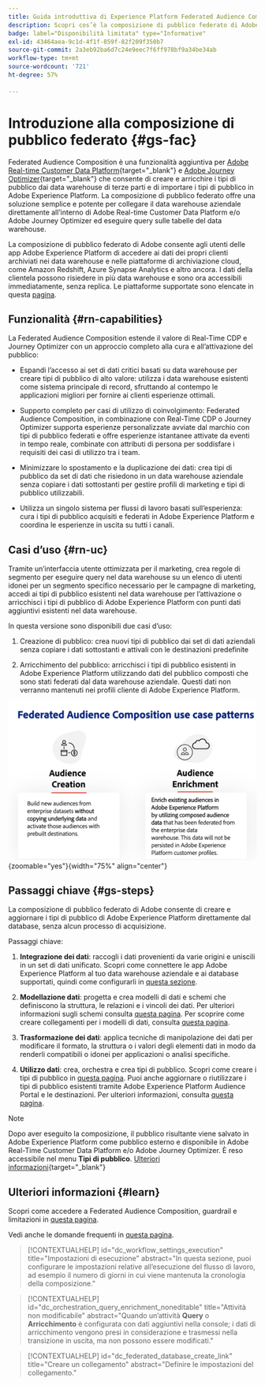 ```yaml
---
title: Guida introduttiva di Experience Platform Federated Audience Composition
description: Scopri cos’è la composizione di pubblico federato di Adobe e come utilizzarla in Adobe Experience Platform
badge: label="Disponibilità limitata" type="Informative"
exl-id: 43464aea-9c1d-4f1f-859f-82f209f350b7
source-git-commit: 2a3eb92ba6d7c24e9eec7f6ff978bf9a34be34ab
workflow-type: tm+mt
source-wordcount: '721'
ht-degree: 57%

---
```


# Introduzione alla composizione di pubblico federato {#gs-fac}

Federated Audience Composition è una funzionalità aggiuntiva per [Adobe Real-time Customer Data Platform](https://experienceleague.adobe.com/it/docs/experience-platform/segmentation/home){target="_blank"} e [Adobe Journey Optimizer](https://experienceleague.adobe.com/it/docs/journey-optimizer/using/ajo-home){target="_blank"} che consente di creare e arricchire i tipi di pubblico dai data warehouse di terze parti e di importare i tipi di pubblico in Adobe Experience Platform. La composizione di pubblico federato offre una soluzione semplice e potente per collegare il data warehouse aziendale direttamente all’interno di Adobe Real-time Customer Data Platform e/o Adobe Journey Optimizer ed eseguire query sulle tabelle del data warehouse.

La composizione di pubblico federato di Adobe consente agli utenti delle app Adobe Experience Platform di accedere ai dati dei propri clienti archiviati nei data warehouse e nelle piattaforme di archiviazione cloud, come Amazon Redshift, Azure Synapse Analytics e altro ancora. I dati della clientela possono risiedere in più data warehouse e sono ora accessibili immediatamente, senza replica. Le piattaforme supportate sono elencate in questa [pagina](../connections/federated-db.md#supported-db).

## Funzionalità {#rn-capabilities}

La Federated Audience Composition estende il valore di Real-Time CDP e Journey Optimizer con un approccio completo alla cura e all’attivazione del pubblico:

* Espandi l’accesso ai set di dati critici basati su data warehouse per creare tipi di pubblico di alto valore: utilizza i data warehouse esistenti come sistema principale di record, sfruttando al contempo le applicazioni migliori per fornire ai clienti esperienze ottimali.

* Supporto completo per casi di utilizzo di coinvolgimento: Federated Audience Composition, in combinazione con Real-Time CDP o Journey Optimizer supporta esperienze personalizzate avviate dal marchio con tipi di pubblico federati e offre esperienze istantanee attivate da eventi in tempo reale, combinate con attributi di persona per soddisfare i requisiti dei casi di utilizzo tra i team.

* Minimizzare lo spostamento e la duplicazione dei dati: crea tipi di pubblico da set di dati che risiedono in un data warehouse aziendale senza copiare i dati sottostanti per gestire profili di marketing e tipi di pubblico utilizzabili.

* Utilizza un singolo sistema per flussi di lavoro basati sull’esperienza: cura i tipi di pubblico acquisiti e federati in Adobe Experience Platform e coordina le esperienze in uscita su tutti i canali.

## Casi d’uso {#rn-uc}

Tramite un’interfaccia utente ottimizzata per il marketing, crea regole di segmento per eseguire query nel data warehouse su un elenco di utenti idonei per un segmento specifico necessario per le campagne di marketing, accedi ai tipi di pubblico esistenti nel data warehouse per l’attivazione o arricchisci i tipi di pubblico di Adobe Experience Platform con punti dati aggiuntivi esistenti nel data warehouse.

In questa versione sono disponibili due casi d’uso:

1. Creazione di pubblico: crea nuovi tipi di pubblico dai set di dati aziendali senza copiare i dati sottostanti e attivali con le destinazioni predefinite&#x200B;

1. Arricchimento del pubblico: arricchisci i tipi di pubblico esistenti in Adobe Experience Platform utilizzando dati del pubblico composti che sono stati federati dal data warehouse aziendale. Questi dati non verranno mantenuti nei profili cliente di Adobe Experience Platform.

![diagramma](assets/fac-use-cases.png){zoomable="yes"}{width="75%" align="center"}

## Passaggi chiave {#gs-steps}

La composizione di pubblico federato di Adobe consente di creare e aggiornare i tipi di pubblico di Adobe Experience Platform direttamente dal database, senza alcun processo di acquisizione.

<!--![diagram](assets/steps-diagram.png){zoomable="yes"}{width="85%" align="center"}-->

Passaggi chiave:

1. **Integrazione dei dati**: raccogli i dati provenienti da varie origini e uniscili in un set di dati unificato. Scopri come connettere le app Adobe Experience Platform al tuo data warehouse aziendale e ai database supportati, quindi come configurarli in [questa sezione](../connections/federated-db.md).

2. **Modellazione dati**: progetta e crea modelli di dati e schemi che definiscono la struttura, le relazioni e i vincoli dei dati. Per ulteriori informazioni sugli schemi consulta [questa pagina](../customer/schemas.md). Per scoprire come creare collegamenti per i modelli di dati, consulta [questa pagina](../data-management/gs-models.md).

3. **Trasformazione dei dati**: applica tecniche di manipolazione dei dati per modificare il formato, la struttura o i valori degli elementi dati in modo da renderli compatibili o idonei per applicazioni o analisi specifiche.

4. **Utilizzo dati**: crea, orchestra e crea tipi di pubblico. Scopri come creare i tipi di pubblico in [questa pagina](../compositions/gs-compositions.md). Puoi anche aggiornare o riutilizzare i tipi di pubblico esistenti tramite Adobe Experience Platform Audience Portal e le destinazioni. Per ulteriori informazioni, consulta [questa pagina](../connections/destinations.md).

>[!NOTE]
>
>Dopo aver eseguito la composizione, il pubblico risultante viene salvato in Adobe Experience Platform come pubblico esterno e disponibile in Adobe Real-Time Customer Data Platform e/o Adobe Journey Optimizer. È reso accessibile nel menu **Tipi di pubblico**. [Ulteriori informazioni](https://experienceleague.adobe.com/it/docs/experience-platform/segmentation/ui/audience-portal){target="_blank"}

## Ulteriori informazioni {#learn}

<!-- Workflow + Workflow activities-->


Scopri come accedere a Federated Audience Composition, guardrail e limitazioni in [questa pagina](access-prerequisites.md).

Vedi anche le domande frequenti in [questa pagina](faq.md).


>[!CONTEXTUALHELP]
>id="dc_workflow_settings_execution"
>title="Impostazioni di esecuzione"
>abstract="In questa sezione, puoi configurare le impostazioni relative all’esecuzione del flusso di lavoro, ad esempio il numero di giorni in cui viene mantenuta la cronologia della composizione."

>[!CONTEXTUALHELP]
>id="dc_orchestration_query_enrichment_noneditable"
>title="Attività non modificabile"
>abstract="Quando un’attività **Query** o **Arricchimento** è configurata con dati aggiuntivi nella console; i dati di arricchimento vengono presi in considerazione e trasmessi nella transizione in uscita, ma non possono essere modificati."

<!-- Create a link -->

>[!CONTEXTUALHELP]
>id="dc_federated_database_create_link"
>title="Creare un collegamento"
>abstract="Definire le impostazioni del collegamento."
